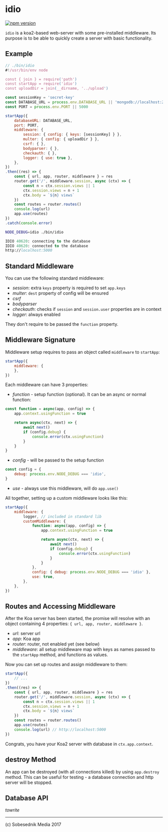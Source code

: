 # idio

[![npm version](https://badge.fury.io/js/idio.svg)](https://badge.fury.io/js/idio)

`idio` is a koa2-based web-server with some pre-installed middleware.
Its purpose is to be able to quickly create a server with basic functionality.

## Example

```js
// ./bin/idio
#!/usr/bin/env node

const { join } = require('path')
const startApp = require('idio')
const uploadDir = join(__dirname, '../upload')

const sessionKey = 'secret-key'
const DATABASE_URL = process.env.DATABASE_URL || 'mongodb://localhost:27017/idio'
const PORT = process.env.PORT || 5000

startApp({
    databaseURL: DATABASE_URL,
    port: PORT,
    middleware: {
        session: { config: { keys: [sessionKey] } },
        multer: { config: { uploadDir } },
        csrf: { },
        bodyparser: { },
        checkauth: { },
        logger: { use: true },
    },
})
.then((res) => {
    const { url, app, router, middleware } = res
    router.get('/', middleware.session, async (ctx) => {
        const n = ctx.session.views || 1
        ctx.session.views = n + 1
        ctx.body = `${n} views`
    })
    const routes = router.routes()
    console.log(url)
    app.use(routes)
})
.catch(console.error)
```

```bash
NODE_DEBUG=idio ./bin/idio
```

```fs
IDIO 40620: connecting to the database
IDIO 40620: connected to the database
http://localhost:5000
```

## Standard Middleware

You can use the following standard middleware:

- _session_: extra `keys` property is required to set `app.keys`
- _multer_: `dest` property of config will be ensured
- _csrf_
- _bodyparser_
- _checkauth_: checks if `session` and `session.user` properties are in context
- _logger_: always enabled

They don't require to be passed the `function` property.

## Middleware Signature

Middleware setup requires to pass an object called `middleware` to `startApp`:

```js
startApp({
    middleware: {
    },
})
```

Each middleware can have 3 properties:

- _function_ - setup function (optional). It can be an async or normal function:

```js
const function = async(app, config) => {
    app.context.usingFunction = true

    return async(ctx, next) => {
        await next()
        if (config.debug) {
            console.error(ctx.usingFunction)
        }
    }
}
```

- _config_ - will be passed to the setup function

```js
const config = {
    debug: process.env.NODE_DEBUG === 'idio',
}
```

- _use_ - always use this middleware, will do `app.use()`

All together, setting up a custom middleware looks like this:

```js
startApp({
    middleware: {
        logger, // included in standard lib
        customMiddleware: {
            function: async(app, config) => {
                app.context.usingFunction = true

                return async(ctx, next) => {
                    await next()
                    if (config.debug) {
                        console.error(ctx.usingFunction)
                    }
                }
            },
            config: { debug: process.env.NODE_DEBUG === 'idio' },
            use: true,
        },
    },
})
```

## Routes and Accessing Middleware

After the Koa server has been started, the promise will resolve with an object
containing 4 properties: `{ url, app, router, middleware }`.

- _url_: server url
- _app_: Koa app
- _router_: router, not enabled yet (see below)
- _middleware_: all setup middleware map with keys as names passed to the
`startApp` method, and functions as values.

Now you can set up routes and assign middleware to them:

```js
startApp({
    // ...
})
.then((res) => {
    const { url, app, router, middleware } = res
    router.get('/', middleware.session, async (ctx) => {
        const n = ctx.session.views || 1
        ctx.session.views = n + 1
        ctx.body = `${n} views`
    })
    const routes = router.routes()
    app.use(routes)
    console.log(url) // http://localhost:5000
})
```

Congrats, you have your Koa2 server with database in `ctx.app.context`.

## destroy Method

An app can be destroyed (with all connections killed) by using `app.destroy`
method. This can be useful for testing - a database connection and http server
will be stopped.

## Database API

_towrite_

---

(c) Sobesednik Media 2017
